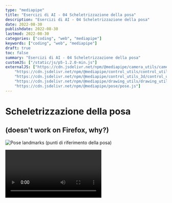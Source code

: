 ```yaml
---
type: "mediapipe"
title: "Esercizi di AI - 04 Scheletrizzazione della posa"
description: "Esercizi di AI - 04 Scheletrizzazione della posa"
date: 2022-08-30
publishdate: 2022-08-30
lastmod: 2022-08-30
categories: ["coding", "web", "mediapipe"]
keywords: ["coding", "web", "mediapipe"]
draft: true
toc: false
summary: "Esercizi di AI - 04 Scheletrizzazione della posa"
customJS: ["/static/js/p5-1.2.0-min.js"]
externalJS: ["https://cdn.jsdelivr.net/npm/@mediapipe/camera_utils/camera_utils.js", 
    "https://cdn.jsdelivr.net/npm/@mediapipe/control_utils/control_utils.js",
    "https://cdn.jsdelivr.net/npm/@mediapipe/control_utils_3d/control_utils_3d.js",
    "https://cdn.jsdelivr.net/npm/@mediapipe/drawing_utils/drawing_utils.js",
    "https://cdn.jsdelivr.net/npm/@mediapipe/pose/pose.js"]
---
```


# Scheletrizzazione della posa

## (doesn't work on Firefox, why?)

![Pose landmarks (punti di riferimento della posa)](https://google.github.io/mediapipe/images/mobile/pose_tracking_full_body_landmarks.png)

<div class="container">
    <div id="handsModel"></div>
    <video class="input_video"></video>
</div>

<script>
      
    let canvas = null;
    let videoElement;
    let camera;
    let pose;
    let results;
    
    function onResults(risultati) {
        results = risultati;
        console.info("risultati letti");
    }

    let headImg;
    let bodyImg;
    let rightHandImg;
    let leftHandImg;
    function preload() {
        headImg = loadImage('/static/coding/web/mediapipe/Head.png');
        bodyImg = loadImage('/static/coding/web/mediapipe/Body.png');
        rightHandImg = loadImage('/static/coding/web/mediapipe/rightHand.png');
        leftHandImg = loadImage('/static/coding/web/mediapipe/leftHand.png');
        console.info("immagini precaricate");
    }

    function setup() {
        console.info("setup canvas");
        
        let canvasNode = document.querySelector('#handsModel');
        let cw = canvasNode.parentNode.clientWidth;
        canvas = createCanvas(640, 480).parent('handsModel');
        canvas.class('output_canvas');
        background("black");

        console.info("setup hands model");
        const videoElement = document.getElementsByClassName('input_video')[0];

        const pose = new Pose({locateFile: (file) => {
            return `https://cdn.jsdelivr.net/npm/@mediapipe/pose/${file}`;
        }});
        pose.setOptions({
            modelComplexity: 1,
            smoothLandmarks: true,
            enableSegmentation: false,
            smoothSegmentation: true,
            minDetectionConfidence: 0.5,
            minTrackingConfidence: 0.5
        });
        pose.onResults(onResults);

        console.info("setup camera")
        const camera = new Camera(videoElement, {
            onFrame: async () => {
                await pose.send({image: videoElement});
            },
            width: 1280,
            height: 720
        });
        
        camera.start();
        console.info("end setup")
    }

    function draw() {

        if (results !== undefined && results.image !== undefined) {
            //console.dir(results.image);
            //image(results.image, 0, 0);
        }

        
        fill("white");
        strokeWeight(1);
        let poseData = [];
        if (results === undefined || results.poseLandmarks === undefined || 
                results.poseLandmarks.length === undefined || results.poseLandmarks.length == 0) {
            background("black");
            text("VUOTO", 30, 30);
            poseData = undefined;
        } else {
            poseData = results.poseLandmarks;
            background("green");
            text("PIENO", 30, 30);
        }
        
        if (poseData !== undefined) {
            console.info(poseData[0].x * 640 + " - " + poseData[0].y * 480, 60, 60);
            
            strokeWeight(5);
            stroke("white");
            for (let i=0; i<poseData.length; i++) {
                point(poseData[i].x * 640, poseData[i].y * 480);
            }

            // draw the head
            headTopLeftX = poseData[8].x * 640;
            headTopLeftY = poseData[6].y * 480;
            headWidth = poseData[7].x * 640 - poseData[8].x * 640;
            headHeight = poseData[10].y * 480 - poseData[6].y * 480;
            image(headImg, headTopLeftX - headWidth/2, headTopLeftY - headHeight, headWidth*2, headHeight*3);

            // draw the body
            bodyTopLeftX = poseData[12].x * 640;
            bodyTopLeftY = poseData[12].y * 480;
            bodyWidth = poseData[11].x * 640 - poseData[12].x * 640;
            bodyHeight = poseData[24].y * 480 - poseData[12].y * 480;
            image(bodyImg, bodyTopLeftX, bodyTopLeftY, bodyWidth, bodyHeight);

            // draw the right hand
            rightHandTopLeftX = poseData[20].x * 640;
            rightHandTopLeftY = poseData[20].y * 480;
            rightHandWidth = poseData[20].x * 640 - poseData[18].x * 640;
            rightHandHeight = poseData[16].y * 480 - poseData[20].y * 480;
            image(rightHandImg, rightHandTopLeftX, rightHandTopLeftY, 4*rightHandWidth, 2*rightHandHeight);

            // draw the left hand
            leftHandTopLeftX = poseData[19].x * 640;
            leftHandTopLeftY = poseData[19].y * 480;
            leftHandWidth = poseData[17].x * 640 - poseData[19].x * 640;
            leftHandHeight = poseData[15].y * 480 - poseData[19].y * 480;
            image(leftHandImg, leftHandTopLeftX, leftHandTopLeftY, 4*leftHandWidth, 2*leftHandHeight);
        }
        
    }
  </script>
